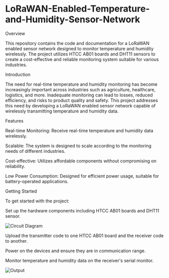 # LoRaWAN-Enabled-Temperature-and-Humidity-Sensor-Network

Overview

This repository contains the code and documentation for a LoRaWAN enabled sensor network designed to monitor temperature and humidity wirelessly. The project utilizes HTCC AB01 boards and DHT11 sensors to create a cost-effective and reliable monitoring system suitable for various industries.

Introduction

The need for real-time temperature and humidity monitoring has become increasingly important across industries such as agriculture, healthcare, logistics, and more. Inadequate monitoring can lead to losses, reduced efficiency, and risks to product quality and safety. This project addresses this need by developing a LoRaWAN enabled sensor network capable of wirelessly transmitting temperature and humidity data.

Features

Real-time Monitoring: Receive real-time temperature and humidity data wirelessly.

Scalable: The system is designed to scale according to the monitoring needs of different industries.

Cost-effective: Utilizes affordable components without compromising on reliability.

Low Power Consumption: Designed for efficient power usage, suitable for battery-operated applications.


Getting Started

To get started with the project:

Set up the hardware components including HTCC AB01 boards and DHT11 sensor.

![Circuit Diagram](https://github.com/Faheemsm16/LoRaWAN-Enabled-Temperature-and-Humidity-Sensor-Network/assets/101935380/e269be62-a219-49bf-a6ea-57306f259554)

Upload the transmitter code to one HTCC AB01 board and the receiver code to another.

Power on the devices and ensure they are in communication range.

Monitor temperature and humidity data on the receiver's serial monitor.

![Output](https://github.com/Faheemsm16/LoRaWAN-Enabled-Temperature-and-Humidity-Sensor-Network/assets/101935380/d3ea2da1-03d9-4447-870a-3ac546982bb1)

